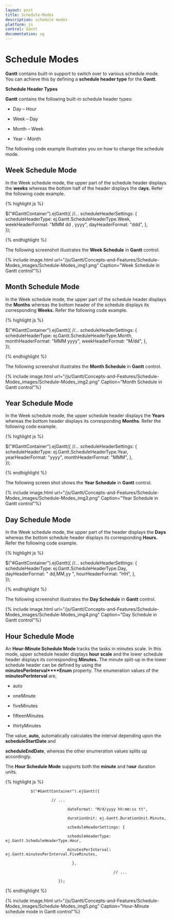 ```yaml
---
layout: post
title: Schedule-Modes
description: schedule modes
platform: js
control: Gantt
documentation: ug
---
```


# Schedule Modes

**Gantt** contains built-in support to switch over to various schedule mode. You can achieve this by defining a **schedule header type** for the **Gantt**.

**Schedule Header Types**

**Gantt** contains the following built-in schedule header types:

* Day – Hour

* Week – Day

* Month – Week

* Year – Month

The following code example illustrates you on how to change the schedule mode.

## Week Schedule Mode

In the Week schedule mode, the upper part of the schedule header displays the **weeks** whereas the bottom half of the header displays the d**ays.** Refer the following code example.

{% highlight js %}


  $("#GanttContainer").ejGantt({
                //...
                scheduleHeaderSettings: {
                scheduleHeaderType: ej.Gantt.ScheduleHeaderType.Week,                                                            
                weekHeaderFormat: "MMM dd , yyyy",
                dayHeaderFormat: "ddd",
                },             
 });


{% endhighlight %}



The following screenshot illustrates the **Week Schedule** in **Gantt** control.

{% include image.html url="/js/Gantt/Concepts-and-Features/Schedule-Modes_images/Schedule-Modes_img1.png" Caption="Week Schedule in Gantt control"%}

## Month Schedule Mode

In the Week schedule mode, the upper part of the schedule header displays the **Months** whereas the bottom header of the schedule displays its corresponding **Weeks.** Refer the following code example.

{% highlight js %}


  $("#GanttContainer").ejGantt({
                //... 
               scheduleHeaderSettings: {
                scheduleHeaderType: ej.Gantt.ScheduleHeaderType.Month,                                                            
                monthHeaderFormat: "MMM yyyy",
                weekHeaderFormat: "M/dd",
                },             
 });


{% endhighlight %}



The following screenshot illustrates the **Month Schedule** in **Gantt** control.

{% include image.html url="/js/Gantt/Concepts-and-Features/Schedule-Modes_images/Schedule-Modes_img2.png" Caption="Month Schedule in Gantt control"%}

## Year Schedule Mode

In the Week schedule mode, the upper schedule header displays the **Years** whereas the bottom header displays its corresponding **Months**. Refer the following code example.

{% highlight js %}


  $("#GanttContainer").ejGantt({
                //...
                scheduleHeaderSettings: {
                scheduleHeaderType: ej.Gantt.ScheduleHeaderType.Year,                                                            
                yearHeaderFormat: "yyyy",
                monthHeaderFormat: "MMM",
                },             
 });


{% endhighlight %}


The following screen shot shows the **Year Schedule** in **Gantt** control.

{% include image.html url="/js/Gantt/Concepts-and-Features/Schedule-Modes_images/Schedule-Modes_img3.png" Caption="Year Schedule in Gantt control"%}

## Day Schedule Mode

In the Week schedule mode, the upper part of the header displays the **Days** whereas the bottom schedule header displays its corresponding **Hours.** Refer the following code example.

{% highlight js %}


  $("#GanttContainer").ejGantt({
                //...
                scheduleHeaderSettings: {
                scheduleHeaderType: ej.Gantt.ScheduleHeaderType.Day,                                                            
                dayHeaderFormat: " dd,MM,yy ",
                hourHeaderFormat: "HH",
                },             
 });


{% endhighlight %}



The following screenshot illustrates the **Day Schedule** in **Gantt** control.

{% include image.html url="/js/Gantt/Concepts-and-Features/Schedule-Modes_images/Schedule-Modes_img4.png" Caption="Day Schedule in Gantt control"%}

## Hour Schedule Mode

An **Hour-Minute Schedule Mode** tracks the tasks in minutes scale. In this mode, upper schedule header displays **hour scale** and the lower schedule header displays its corresponding **Minutes.** The minute split-up in the lower schedule header can be defined by using the **minutesPerInterval****Enum** property. The enumeration values of the **minutesPerInterval** are,

* auto

* oneMinute

* fiveMinutes

* fifteenMinutes

* thirtyMinutes



The value, **auto,** automatically calculates the interval depending upon the **scheduleStartDate** and 

**scheduleEndDate**, whereas the other enumeration values splits up accordingly.

The **Hour Schedule Mode** supports both the **minute** and h**our** duration units.

{% highlight js %}


               $("#GanttContainer").ejGantt({

                        // ...                

                               dateFormat: "M/d/yyyy hh:mm:ss tt",

                               durationUnit: ej.Gantt.DurationUnit.Minute,

                               scheduleHeaderSettings: {

                               scheduleHeaderType: ej.Gantt.ScheduleHeaderType.Hour,

                               minutesPerInterval: ej.Gantt.minutesPerInterval.FiveMinutes,

                                 },

                                                   // ...

                           });



{% endhighlight %}



{% include image.html url="/js/Gantt/Concepts-and-Features/Schedule-Modes_images/Schedule-Modes_img5.png" Caption="Hour-Minute schedule mode in Gantt control"%}

